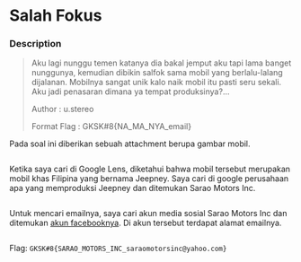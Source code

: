 # Salah Fokus

### Description

> Aku lagi nunggu temen katanya dia bakal jemput aku tapi lama banget nunggunya, kemudian dibikin salfok sama mobil yang berlalu-lalang dijalanan. Mobilnya sangat unik kalo naik mobil itu pasti seru sekali. Aku jadi penasaran dimana ya tempat produksinya?...
>
> Author : u.stereo
>
> Format Flag : GKSK#8{NA\_MA\_NYA\_email}

Pada soal ini diberikan sebuah attachment berupa gambar mobil.

<figure><img src="https://lh7-us.googleusercontent.com/9JEtrcN8pRTvCUEOEn2PZOb5SCJ2P965nVdVTXahfvfbIXZ1doGh0GCKonAT2ci3Mx0jr3EP1Z67LqVYPn8u7UurbhnGp22uzeRJaoNYJmcn-6lVcAbw29AemL8Il3ejLa9v2xPSMjdNhGdSAseqIy0" alt=""><figcaption></figcaption></figure>

Ketika saya cari di Google Lens, diketahui bahwa mobil tersebut merupakan mobil khas Filipina yang bernama Jeepney. Saya cari di google perusahaan apa yang memproduksi Jeepney dan ditemukan Sarao Motors Inc.

<figure><img src="https://lh7-us.googleusercontent.com/kTB8BMswVG57D3Ukgc7So6iIdVIjy73N6C8fL6HkTYdKXq4SYV4nt1gSICbZdwZDSqdFb0M-z4jTijveXlLyj_smDKOjWZz_959yi1Mg7yhgcuAerEvlemOkQgTzl_ZbKLjHoW8loCPz06ggzB_C3tI" alt=""><figcaption></figcaption></figure>

Untuk mencari emailnya, saya cari akun media sosial Sarao Motors Inc dan ditemukan [akun facebooknya](https://www.facebook.com/saraomotors/). Di akun tersebut terdapat alamat emailnya.

<figure><img src="https://lh7-us.googleusercontent.com/aCeY-VYFTnze-kyxKSxkQVNSllmyyuR0fHxA9etSzKPyoW9T9vmJGlSd72U2cpdL6C92z1BpwczG7WSP0FD7QSAI87hTwwP4a0c73DDRknn1fZ545kSSgXRYeYbh5iWrdKRZ6THvUqXDKooN_KDI4T8" alt=""><figcaption></figcaption></figure>

Flag: `GKSK#8{SARAO_MOTORS_INC_saraomotorsinc@yahoo.com}`
